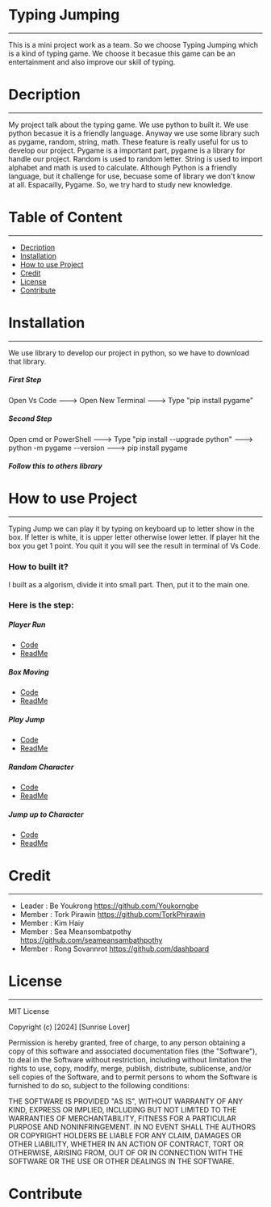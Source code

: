 # Typing Jumping
--------------------------------------------------------------
This is a mini project work as a team. So we choose Typing Jumping which is a kind of typing game. We choose it becasue this game can be an entertainment and also improve our skill of typing.
# Decription
--------------------------------------------------------------
My project talk about the typing game. We use python to built it. We use python becasue it is a friendly language. Anyway we use some library such as pygame, random, string, math. These feature is really useful for us to develop our project. Pygame is a important part, pygame is a library for handle our project. Random is used to random letter. String is used to import alphabet and math is used to calculate. Although Python is a friendly language, but it challenge for use, becuase some of library we don't know at all. Espacailly, Pygame. So, we try hard to study new knowledge.
# Table of Content
---------------------------------------------------------------
- [Decription](#decription)
- [Installation](#installation)
- [How to use Project](#how-to-use-project)
- [Credit](#credit)
- [License](#license)
- [Contribute](#contribute)

# Installation
---
We use library to develop our project in python, so we have to download that library.
##### First Step
Open Vs Code ---> Open New Terminal ---> Type "pip install pygame"
##### Second Step
Open cmd or PowerShell ---> Type "pip install --upgrade python" ---> python -m pygame --version ---> pip install pygame

##### Follow this to others library
# How to use Project
---
Typing Jump we can play it by typing on keyboard up to letter show in the box. If letter is white, it is upper letter otherwise lower letter. If player hit the box you get 1 point. You quit it you will see the result in terminal of Vs Code.
### How to built it?
I built as a algorism, divide it into small part. Then, put it to the main one.
### Here is the step:

##### Player Run
- [Code](Player-Run/playerrun.py)
- [ReadMe](Player-Run/README.md)

##### Box Moving
- [Code](Box-Move/boxmove.py)
- [ReadMe](Box-Move/README.md)

##### Play Jump
- [Code](Player-Jump/playerjump.py)
- [ReadMe](Player-Jump/README.md)

##### Random Character
- [Code](Random-Character/random_character.py)
- [ReadMe](Random-Character/README.md)

##### Jump up to Character
- [Code](Jump-Character/jump_with_character.py)
- [ReadMe](Jump-Character/README.md)

# Credit
---
- Leader : Be Youkrong https://github.com/Youkorngbe
- Member : Tork Pirawin https://github.com/TorkPhirawin
- Member : Kim Haiy
- Member : Sea Meansombatpothy https://github.com/seameansambathpothy
- Member : Rong Sovannrot https://github.com/dashboard

# License
---
MIT License

Copyright (c) [2024] [Sunrise Lover]

Permission is hereby granted, free of charge, to any person obtaining a copy of this software and associated documentation files (the "Software"), to deal in the Software without restriction, including without limitation the rights to use, copy, modify, merge, publish, distribute, sublicense, and/or sell copies of the Software, and to permit persons to whom the Software is furnished to do so, subject to the following conditions:

THE SOFTWARE IS PROVIDED "AS IS", WITHOUT WARRANTY OF ANY KIND, EXPRESS OR IMPLIED, INCLUDING BUT NOT LIMITED TO THE WARRANTIES OF MERCHANTABILITY, FITNESS FOR A PARTICULAR PURPOSE AND NONINFRINGEMENT. IN NO EVENT SHALL THE AUTHORS OR COPYRIGHT HOLDERS BE LIABLE FOR ANY CLAIM, DAMAGES OR OTHER LIABILITY, WHETHER IN AN ACTION OF CONTRACT, TORT OR OTHERWISE, ARISING FROM, OUT OF OR IN CONNECTION WITH THE SOFTWARE OR THE USE OR OTHER DEALINGS IN THE SOFTWARE.

# Contribute



